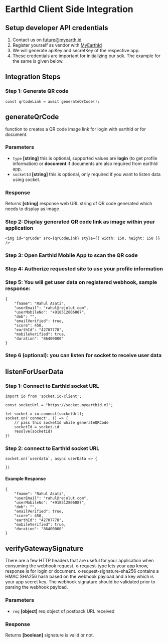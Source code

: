 # EarthId Client Side Integration

## Setup developer API credentials
  1. Contact us on future@myearth.id
  2. Register yourself as vendor with [MyEarthId](https://www.myearth.id)
  3. We will generate apiKey and secretKey of the respective app.
  4. These credentials are important for initializing our sdk. The example for the same is given below.

## Integration Steps

### Step 1: Generate QR code
```
const qrCodeLink = await generateQrCode();
```

## generateQrCode

function to creates a QR code image link for login with earthId or for document.

### Parameters

-   `type` **[string]** this is optional, supported values are **login** (to get profile information) or **document** if documents are also required from earthId app.
- `socketId` **[string]** this is optional, only required if you want to listen data using socket.

### Response
Returns **[string]** response web URL string of QR code generated which needs to display as image

### Step 2: Display generated QR code link as image within your application
```
<img id="qrCode" src={qrCodeLink} style={{ width: 150, height: 150 }} />
```

### Step 3: Open EarthId Mobile App to scan the QR code

### Step 4: Authorize requested site to use your profile information

### Step 5: You will get user data on registered webhook, sample response:
```
{
    "fname": "Rahul Asati",
    "userEmail": "rahul@rejolut.com",
    "userMobileNo": "+918512806087",
    "dob": "",
    "emailVerified": true,
    "score": 450,
    "earthId": "42707778",
    "mobileVerified": true,
    "duration": "86400000"
}
```
### Step 6 (optional): you can listen for socket to receive user data

## listenForUserData

### Step 1: Connect to EarthId socket URL

```
import io from 'socket.io-client';

const socketUrl = "https://socket.myearthid.ml";

let socket = io.connect(socketUrl);
socket.on('connect', () => {
    // pass this socketId while generateQRCode
    socketId = socket.id
    resolve(socketId)
})

```

### Step 2: connect to EarthId socket URL

```
socket.on(`userdata`, async userData => {
    
})
```

#### Example Response
```
{
    "fname": "Rahul Asati",
    "userEmail": "rahul@rejolut.com",
    "userMobileNo": "+918512806087",
    "dob": "",
    "emailVerified": true,
    "score": 450,
    "earthId": "42707778",
    "mobileVerified": true,
    "duration": "86400000"
}
```

## verifyGatewaySignature

There are a few HTTP headers that are useful for your application when consuming the webhook request. x-request-type lets your app know, response is for login or document. x-request-signature-sha256 contains a HMAC SHA256 hash based on the webhook payload and a key which is your app secret key. The webhook signature should be validated prior to parsing the webhook payload.

### Parameters
-   `req` **[object]** req object of postback URL received

### Response
Returns **[boolean]** signature is valid or not.
